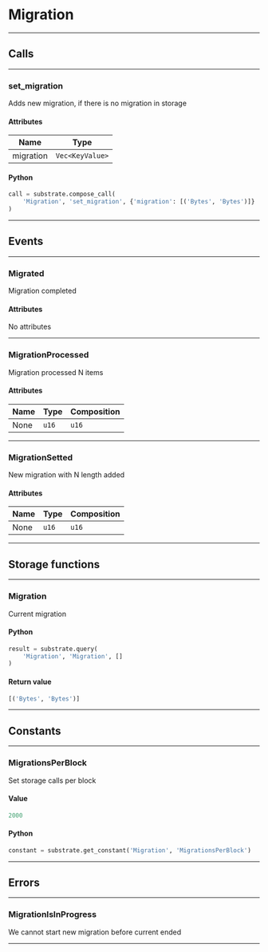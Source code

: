 
# Migration

---------
## Calls

---------
### set_migration
Adds new migration, if there is no migration in storage
#### Attributes
| Name | Type |
| -------- | -------- | 
| migration | `Vec<KeyValue>` | 

#### Python
```python
call = substrate.compose_call(
    'Migration', 'set_migration', {'migration': [('Bytes', 'Bytes')]}
)
```

---------
## Events

---------
### Migrated
Migration completed
#### Attributes
No attributes

---------
### MigrationProcessed
Migration processed N items
#### Attributes
| Name | Type | Composition
| -------- | -------- | -------- |
| None | `u16` | ```u16```

---------
### MigrationSetted
New migration with N length added
#### Attributes
| Name | Type | Composition
| -------- | -------- | -------- |
| None | `u16` | ```u16```

---------
## Storage functions

---------
### Migration
 Current migration

#### Python
```python
result = substrate.query(
    'Migration', 'Migration', []
)
```

#### Return value
```python
[('Bytes', 'Bytes')]
```
---------
## Constants

---------
### MigrationsPerBlock
 Set storage calls per block
#### Value
```python
2000
```
#### Python
```python
constant = substrate.get_constant('Migration', 'MigrationsPerBlock')
```
---------
## Errors

---------
### MigrationIsInProgress
We cannot start new migration before current ended

---------